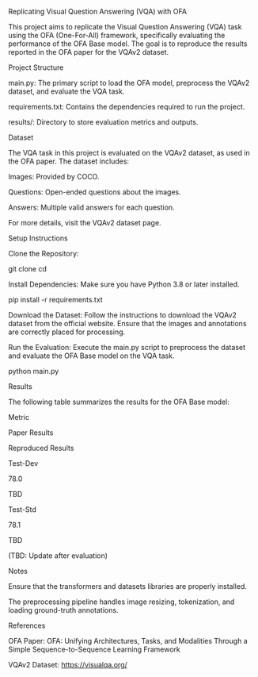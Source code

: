 Replicating Visual Question Answering (VQA) with OFA

This project aims to replicate the Visual Question Answering (VQA) task using the OFA (One-For-All) framework, specifically evaluating the performance of the OFA Base model. The goal is to reproduce the results reported in the OFA paper for the VQAv2 dataset.

Project Structure

main.py: The primary script to load the OFA model, preprocess the VQAv2 dataset, and evaluate the VQA task.

requirements.txt: Contains the dependencies required to run the project.

results/: Directory to store evaluation metrics and outputs.

Dataset

The VQA task in this project is evaluated on the VQAv2 dataset, as used in the OFA paper. The dataset includes:

Images: Provided by COCO.

Questions: Open-ended questions about the images.

Answers: Multiple valid answers for each question.

For more details, visit the VQAv2 dataset page.

Setup Instructions

Clone the Repository:

git clone <repository-url>
cd <repository-directory>

Install Dependencies:
Make sure you have Python 3.8 or later installed.

pip install -r requirements.txt

Download the Dataset:
Follow the instructions to download the VQAv2 dataset from the official website. Ensure that the images and annotations are correctly placed for processing.

Run the Evaluation:
Execute the main.py script to preprocess the dataset and evaluate the OFA Base model on the VQA task.

python main.py

Results

The following table summarizes the results for the OFA Base model:

Metric

Paper Results

Reproduced Results

Test-Dev

78.0

TBD

Test-Std

78.1

TBD

(TBD: Update after evaluation)

Notes

Ensure that the transformers and datasets libraries are properly installed.

The preprocessing pipeline handles image resizing, tokenization, and loading ground-truth annotations.

References

OFA Paper: OFA: Unifying Architectures, Tasks, and Modalities Through a Simple Sequence-to-Sequence Learning Framework

VQAv2 Dataset: https://visualqa.org/
